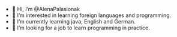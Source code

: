 - 👋 Hi, I’m @AlenaPalasionak
- 👀 I’m interested in learning foreign languages and programming.
- 🌱 I’m currently learning java, English and German.
- 💞️ I’m looking for a job to learn programming in practice.


<!---
AlenaPalasionak/AlenaPalasionak is a ✨ special ✨ repository because its `README.md` (this file) appears on your GitHub profile.
You can click the Preview link to take a look at your changes.
--->
